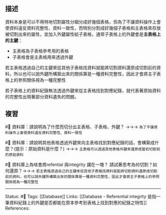 ## 描述
資料本身是可以不用特地切割屬性分細分成好幾個表格，但為了不讓資料操作上會使資料違反資料完整性、資料一致性，而特別分割成好幾個子表格和主表格來存放被切割出來的屬性，並加入外鍵屬性給子表格，通常子表格上的外鍵會是**主表格上的主鍵**：
- 主表格為子表格參考用的表格
- 子表格會是主表格用來透過外鍵

若主表格透過自己的主鍵來從其他子表格找資料就能將切割資料還原成切割前的資料，所以也可以說外鍵所構築出來的關係算是一種資料完整性，因此才會將主子表格上的參照關係視為一種完整性

若子表格上的資料紀錄無法透過外鍵來從主表格找到對應紀錄，就代表著原始資料的完整性出現著部分資料遺失的問題。

## 複習
#🧠 資料庫：請說明為了什麼而切分出主表格、子表格、外鍵？ ->->-> `為了不讓資料操作上會使資料違反資料完整性、資料一致性`
<!--SR:!2023-03-19,165,250-->

#🧠 資料庫：請說明其他表格透過外鍵來向主表格找到對應紀錄的話，會構築成什麼？(提示：原始資料是什麼？) ->->-> `主表格可以透過其他表格外鍵來還原成當初切割前的原始資料`
<!--SR:!2023-04-21,188,250-->

#🧠 資料庫上為啥會將refential 與integrity 講在一塊？ 請試著思考為何切割？如何還原？->->-> `若主表格透過自己的主鍵來從其他子表格找資料就能將切割資料還原成切割前的資料，也可以說外鍵所構築出來的關係算是一種資料完整性，因此才會將主子表格上的參照關係視為一種完整性`
<!--SR:!2022-11-24,38,230-->



---
Status: #🌱 
Tags:
[[Database]] 
Links:
[[Database - Referential integrity 是指一筆資料紀錄上的外鍵是否都能在原本參考到表格上找到對應的紀錄之特性]]
References: